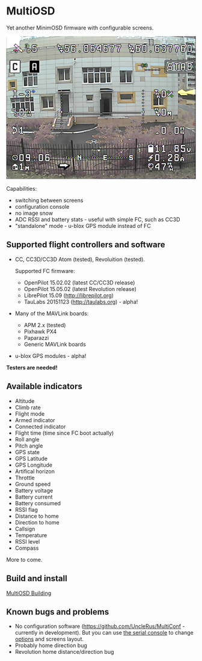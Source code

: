 MultiOSD
========

Yet another MinimOSD firmware with configurable screens.

![Screenshot](doc/source/img/screenshot.png)

Capabilities:

   * switching between screens
   * configuration console
   * no image snow
   * ADC RSSI and battery stats - useful with simple FC, such as CC3D
   * "standalone" mode - u-blox GPS module instead of FC


Supported flight controllers and software
-----------------------------------------

* CC, CC3D/CC3D Atom (tested), Revoluition (tested).
  
  Supported FC firmware:
  
  * OpenPilot 15.02.02 (latest CC/CC3D release)
  * OpenPilot 15.05.02 (latest Revolution release)
  * LibrePilot 15.09 (http://librepilot.org)
  * TauLabs 20151123 (http://taulabs.org) - alpha!
  
* Many of the MAVLink boards:
  
   * APM 2.x (tested)
   * Pixhawk PX4
   * Paparazzi
   * Generic MAVLink boards

* u-blox GPS modules - alpha!

**Testers are needed!**

Available indicators
--------------------

- Altitude
- Climb rate
- Flight mode
- Armed indicator
- Connected indicator
- Flight time (time since FC boot actually)
- Roll angle
- Pitch angle
- GPS state
- GPS Latitude
- GPS Longitude
- Artifical horizon
- Throttle
- Ground speed
- Battery voltage
- Battery current
- Battery consumed
- RSSI flag
- Distance to home
- Direction to home
- Callsign
- Temperature
- RSSI level
- Compass

More to come.

Build and install
-----------------

[MultiOSD Building](doc/source/build.rst)

Known bugs and problems
-----------------------

* No configuration software (https://github.com/UncleRus/MultiConf - 
  currently in development).
  But you can use [the serial console](doc/source/lowlevel/console.rst)
  to change [options](doc/source/lowlevel/options.rst) and screens layout.
* Probably home direction bug
* Revolution home distance/direction bug



